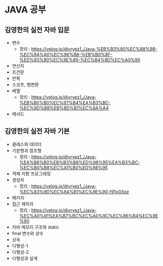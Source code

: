 # JAVA 공부

## 김영한의 실전 자바 입문

+ 변수
  + 정리 : https://velog.io/@vryez1_/Java-%EB%B3%80%EC%88%98-%EC%84%A0%EC%96%B8-%EB%B0%8F-%ED%83%80%EC%9E%85-%EC%B4%9D%EC%A0%95
+ 연산자
+ 조건문
+ 반복
+ 스코프, 형변환
+ 배열
  + 정리 : https://velog.io/@vryez1_/Java-%EB%B0%B0%EC%97%B4%EA%B3%BC-%EC%9D%B8%EB%8D%B1%EC%8A%A4
+ 메서드

## 김영한의 실전 자바 기본
+ 클래스와 데이터
+ 기본형과 참조형
  + 정리 : https://velog.io/@vryez1_/Java-%EA%B8%B0%EB%B3%B8%ED%98%95%EA%B3%BC-%EC%B0%B8%EC%A1%B0%ED%98%95
+ 객체 지향 프로그래밍
+ 생성자
  + 정리 : https://velog.io/@vryez1_/Java-%EC%83%9D%EC%84%B1%EC%9E%90-f91o03qz
+ 패키지
+ 접근 제어자
  + 정리 : https://velog.io/@vryez1_/Java-%EC%A0%91%EA%B7%BC%EC%A0%9C%EC%96%B4%EC%9E%90
+ 자바 메모리 구조와 static
+ final 변수와 상수
+ 상속
+ 다형성-1
+ 다형성-2
+ 다형성과 설계
  
